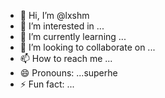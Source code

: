 - 👋 Hi, I’m @lxshm
- 👀 I’m interested in ...
- 🌱 I’m currently learning ...
- 💞️ I’m looking to collaborate on ...
- 📫 How to reach me ...
- 😄 Pronouns: ...superhe
- ⚡ Fun fact: ...

<!---
lxshm/lxshm is a ✨ special ✨ repository because its `README.md` (this file) appears on your GitHub profile.
You can click the Preview link to take a look at your changes.
--->
